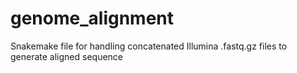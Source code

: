 # genome_alignment
Snakemake file for handling concatenated Illumina .fastq.gz files to generate aligned sequence
